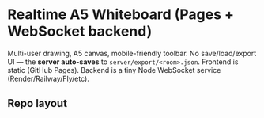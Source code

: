 # Realtime A5 Whiteboard (Pages + WebSocket backend)

Multi-user drawing, A5 canvas, mobile-friendly toolbar. No save/load/export UI — the **server auto-saves** to `server/export/<room>.json`. Frontend is static (GitHub Pages). Backend is a tiny Node WebSocket service (Render/Railway/Fly/etc).

## Repo layout
